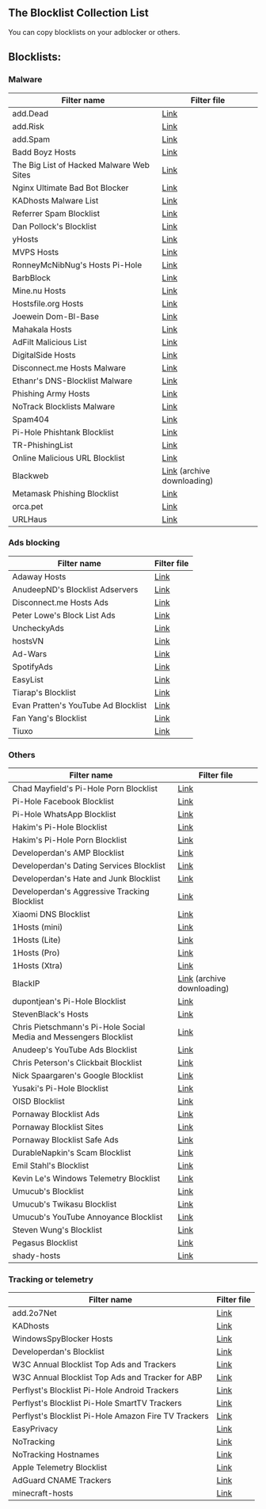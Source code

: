 ## The Blocklist Collection List
You can copy blocklists on your adblocker or others.

## Blocklists:
### Malware
| Filter name                                                       | Filter file |
| ----------------------------------------------------------------- | ----------- |
| add.Dead                                                          | [Link](https://raw.githubusercontent.com/FadeMind/hosts.extras/master/add.Dead/hosts) | 
| add.Risk                                                          | [Link](https://raw.githubusercontent.com/FadeMind/hosts.extras/master/add.Risk/hosts) |
| add.Spam                                                          | [Link](https://raw.githubusercontent.com/FadeMind/hosts.extras/master/add.Spam/hosts) |
| Badd Boyz Hosts                                                   | [Link](https://raw.githubusercontent.com/mitchellkrogza/Badd-Boyz-Hosts/master/PULL_REQUESTS/domains.txt) |
| The Big List of Hacked Malware Web Sites                          | [Link](https://raw.githubusercontent.com/mitchellkrogza/The-Big-List-of-Hacked-Malware-Web-Sites/master/.dev-tools/_strip_domains/domains.txt) |
| Nginx Ultimate Bad Bot Blocker                                    | [Link](https://raw.githubusercontent.com/mitchellkrogza/nginx-ultimate-bad-bot-blocker/master/_generator_lists/bad-referrers.list) |
| KADhosts Malware List                                             | [Link](https://raw.githubusercontent.com/PolishFiltersTeam/KADhosts/master/KADhosts.txt) |
| Referrer Spam Blocklist                                           | [Link](https://raw.githubusercontent.com/matomo-org/referrer-spam-blacklist/master/spammers.txt) |
| Dan Pollock's Blocklist                                           | [Link](https://someonewhocares.org/hosts/zero/hosts) |
| yHosts                                                            | [Link](https://raw.githubusercontent.com/VeleSila/yhosts/master/hosts) |
| MVPS Hosts                                                        | [Link](https://winhelp2002.mvps.org/hosts.txt) |
| RonneyMcNibNug's Hosts Pi-Hole                                    | [Link](https://raw.githubusercontent.com/RooneyMcNibNug/pihole-stuff/master/SNAFU.txt) |
| BarbBlock                                                         | [Link](https://paulgb.github.io/BarbBlock/blacklists/hosts-file.txt) |
| Mine.nu Hosts                                                     | [Link](https://hostsfile.mine.nu/hosts0.txt) |
| Hostsfile.org Hosts                                               | [Link](https://hostsfile.org/Downloads/hosts.txt) |
| Joewein Dom-Bl-Base                                               | [Link](https://joewein.net/dl/bl/dom-bl-base.txt) |
| Mahakala Hosts                                                    | [Link](https://adblock.mahakala.is) |
| AdFilt Malicious List                                             | [Link](https://raw.githubusercontent.com/DandelionSprout/adfilt/master/Alternate%20versions%20Anti-Malware%20List/AntiMalwareHosts.txt) |
| DigitalSide Hosts                                                 | [Link](https://osint.digitalside.it/Threat-Intel/lists/latestdomains.txt) |
| Disconnect.me Hosts Malware                                       | [Link](https://s3.amazonaws.com/lists.disconnect.me/simple_malvertising.txt) |
| Ethanr's DNS-Blocklist Malware                                    | [Link](https://bitbucket.org/ethanr/dns-blacklists/raw/8575c9f96e5b4a1308f2f12394abd86d0927a4a0/bad_lists/Mandiant_APT1_Report_Appendix_D.txt) |
| Phishing Army Hosts                                               | [Link](https://phishing.army/download/phishing_army_blocklist_extended.txt) |
| NoTrack Blocklists Malware                                        | [Link](https://gitlab.com/quidsup/notrack-blocklists/raw/master/notrack-malware.txt) |
| Spam404                                                           | [Link](https://raw.githubusercontent.com/Spam404/lists/master/main-blacklist.txt) |
| Pi-Hole Phishtank Blocklist                                       | [Link](https://raw.githubusercontent.com/tg12/pihole-phishtank-list/master/list/phish_domains.txt) |
| TR-PhishingList                                                   | [Link](https://raw.githubusercontent.com/HorusTeknoloji/TR-PhishingList/master/url-lists.txt) |
| Online Malicious URL Blocklist                                    | [Link](https://gitlab.com/curben/urlhaus-filter/-/raw/master/urlhaus-filter.txt) |
| Blackweb                                                          | [Link](https://github.com/maravento/blackweb/blob/master/blackweb.tar.gz?raw=true) (archive downloading) |
| Metamask Phishing Blocklist                                       | [Link](https://raw.githubusercontent.com/MetaMask/eth-phishing-detect/master/src/hosts.txt) |
| orca.pet                                                          | [Link](https://orca.pet/notonmyshift/hosts.txt) |
| URLHaus                                                           | [Link](https://urlhaus.abuse.ch/downloads/hostfile/) |

### Ads blocking
| Filter name                                                       | Filter file |
| ----------------------------------------------------------------- | ----------- |
| Adaway Hosts                                                      | [Link](https://adaway.org/hosts.txt) |
| AnudeepND's Blocklist Adservers                                   | [Link](https://raw.githubusercontent.com/anudeepND/blacklist/master/adservers.txt) |
| Disconnect.me Hosts Ads                                           | [Link](https://s3.amazonaws.com/lists.disconnect.me/simple_ad.txt)
| Peter Lowe's Block List Ads                                       | [Link](https://pgl.yoyo.org/adservers/serverlist.php?hostformat=hosts&mimetype=plaintext) |
| UncheckyAds                                                       | [Link](https://raw.githubusercontent.com/FadeMind/hosts.extras/master/UncheckyAds/hosts) |
| hostsVN                                                           | [Link](https://raw.githubusercontent.com/bigdargon/hostsVN/master/hosts) |
| Ad-Wars                                                           | [Link](https://raw.githubusercontent.com/jdlingyu/ad-wars/master/hosts) |
| SpotifyAds                                                        | [Link](https://raw.githubusercontent.com/FadeMind/hosts.extras/master/SpotifyAds/hosts) |
| EasyList                                                          | [Link](https://easylist.to/easylist/easylist.txt) |
| Tiarap's Blocklist                                                | [Link](https://raw.githubusercontent.com/pengelana/blocklist/master/domain.txt) |
| Evan Pratten's YouTube Ad Blocklist                               | [Link](https://raw.githubusercontent.com/Ewpratten/youtube_ad_blocklist/master/blocklist.txt) |
| Fan Yang's Blocklist                                              | [Link](https://raw.githubusercontent.com/missdeer/blocklist/master/toblock.lst) |
| Tiuxo                                                             | [Link](https://raw.githubusercontent.com/tiuxo/hosts/master/ads) |

### Others
| Filter name                                                       | Filter file |
| ----------------------------------------------------------------- | ----------- |
| Chad Mayfield's Pi-Hole Porn Blocklist                            | [Link](https://github.com/chadmayfield/my-pihole-blocklists/blob/master/lists/pi_blocklist_porn_all.list?raw=true) |
| Pi-Hole Facebook Blocklist                                        | [Link](https://github.com/imkarthikk/pihole-facebook/raw/master/pihole-facebook.txt) |
| Pi-Hole WhatsApp Blocklist                                        | [Link](https://github.com/imkarthikk/pihole-facebook/raw/master/pihole-whatsapp.txt) |
| Hakim's Pi-Hole Blocklist                                         | [Link](https://github.com/mhhakim/pihole-blocklist/blob/master/list.txt?raw=true) |
| Hakim's Pi-Hole Porn Blocklist                                    | [Link](https://raw.githubusercontent.com/mhhakim/pihole-blocklist/master/list.txt) |
| Developerdan's AMP Blocklist                                      | [Link](https://www.github.developerdan.com/hosts/lists/amp-hosts-extended.txt) |
| Developerdan's Dating Services Blocklist                          | [Link](https://www.github.developerdan.com/hosts/lists/dating-services-extended.txt) |
| Developerdan's Hate and Junk Blocklist                            | [Link](https://www.github.developerdan.com/hosts/lists/hate-and-junk-extended.txt) |
| Developerdan's Aggressive Tracking Blocklist                      | [Link](https://www.github.developerdan.com/hosts/lists/tracking-aggressive-extended.txt) |
| Xiaomi DNS Blocklist                                              | [Link](https://raw.githubusercontent.com/unknownFalleN/xiaomi-dns-blocklist/master/xiaomi_dns_block.lst) |
| 1Hosts (mini)                                                     | [Link](https://badmojr.github.io/1Hosts/mini/domains.txt) |
| 1Hosts (Lite)                                                     | [Link](https://badmojr.github.io/1Hosts/Lite/domains.txt) |
| 1Hosts (Pro)                                                      | [Link](https://badmojr.github.io/1Hosts/Pro/domains.txt) |
| 1Hosts (Xtra)                                                     | [Link](https://badmojr.github.io/1Hosts/Xtra/domains.txt) |
| BlackIP                                                           | [Link](https://github.com/maravento/blackip/blob/master/blackip.tar.gz?raw=true) (archive downloading) |
| dupontjean's Pi-Hole Blocklist                                    | [Link](https://raw.githubusercontent.com/dupontjean/pihole-blocklist/master/game.txt) |
| StevenBlack's Hosts                                               | [Link](https://raw.githubusercontent.com/StevenBlack/hosts/master/hosts) |
| Chris Pietschmann's Pi-Hole Social Media and Messengers Blocklist | [Link](https://raw.githubusercontent.com/crpietschmann/pi-hole-blocklist/main/all.txt) |
| Anudeep's YouTube Ads Blocklist                                   | [Link](https://raw.githubusercontent.com/anudeepND/youtubeadsblacklist/master/hosts.txt) |
| Chris Peterson's Clickbait Blocklist                              | [Link](https://raw.githubusercontent.com/cpeterso/clickbait-blocklist/master/clickbait-blocklist.txt) |
| Nick Spaargaren's Google Blocklist                                | [Link](https://raw.githubusercontent.com/nickspaargaren/no-google/master/pihole-google.txt) |
| Yusaki's Pi-Hole Blocklist                                        | [Link](https://raw.githubusercontent.com/Yusaki-Akito/blocklist/master/list.txt) |
| OISD Blocklist                                                    | [Link](https://raw.githubusercontent.com/ookangzheng/dbl-oisd-nl/master/dbl.txt) |
| Pornaway Blocklist Ads                                            | [Link](https://raw.githubusercontent.com/mhxion/pornaway/master/hosts/porn_ads.txt) |
| Pornaway Blocklist Sites                                          | [Link](https://raw.githubusercontent.com/mhxion/pornaway/master/hosts/porn_sites.txt) |
| Pornaway Blocklist Safe Ads                                       | [Link](https://raw.githubusercontent.com/mhxion/pornaway/master/hosts/safe_ads.txt) |
| DurableNapkin's Scam Blocklist                                    | [Link](https://raw.githubusercontent.com/durablenapkin/scamblocklist/master/hosts.txt) |
| Emil Stahl's Blocklist                                            | [Link](https://github.com/emilstahl/blocklist/raw/master/block.csv) |
| Kevin Le's Windows Telemetry Blocklist                            | [Link](https://raw.githubusercontent.com/kevinle-1/Windows-Telemetry-Blocklist/master/windowsblock.txt) |
| Umucub's Blocklist                                                | [Link](https://raw.githubusercontent.com/umucub/blocklist/master/blocklist.txt) |
| Umucub's Twikasu Blocklist                                        | [Link](https://raw.githubusercontent.com/umucub/blocklist/master/twikasu.txt) |
| Umucub's YouTube Annoyance Blocklist                              | [Link](https://raw.githubusercontent.com/umucub/blocklist/master/youtuber.txt) |
| Steven Wung's Blocklist                                           | [Link](https://raw.githubusercontent.com/StevenWung/blocklist/master/childblock.hosts) |
| Pegasus Blocklist                                                 | [Link](https://raw.githubusercontent.com/jjjxu/NSO_Pegasus_Blocklist/main/domains.txt) |
| shady-hosts                                                       | [Link](https://raw.githubusercontent.com/shreyasminocha/shady-hosts/main/hosts) |

### Tracking or telemetry
| Filter name                                                       | Filter file |
| ----------------------------------------------------------------- | ----------- |
| add.2o7Net                                                        | [Link](https://raw.githubusercontent.com/FadeMind/hosts.extras/master/add.2o7Net/hosts) |
| KADhosts                                                          | [Link](https://raw.githubusercontent.com/azet12/KADhosts/master/KADhosts.txt) |
| WindowsSpyBlocker Hosts                                           | [Link](https://raw.githubusercontent.com/crazy-max/WindowsSpyBlocker/master/data/hosts/spy.txt) |
| Developerdan's Blocklist                                          | [Link](https://www.github.developerdan.com/hosts/lists/ads-and-tracking-extended.txt) |
| W3C Annual Blocklist Top Ads and Trackers                         | [Link](https://raw.githubusercontent.com/Kees1958/W3C_annual_most_used_survey_blocklist/6b8c2411f22dda68b0b41757aeda10e50717a802/TOP_EU_US_Ads_Trackers_HOST) |
| W3C Annual Blocklist Top Ads and Tracker for ABP                  | [Link](https://github.com/Kees1958/W3C_annual_most_used_survey_blocklist/raw/master/TOP_EU_US_Ads_Trackers_ABP) |
| Perflyst's Blocklist Pi-Hole Android Trackers                     | [Link](https://raw.githubusercontent.com/Perflyst/PiHoleBlocklist/master/android-tracking.txt) |
| Perflyst's Blocklist Pi-Hole SmartTV Trackers                     | [Link](https://raw.githubusercontent.com/Perflyst/PiHoleBlocklist/master/SmartTV.txt) |
| Perflyst's Blocklist Pi-Hole Amazon Fire TV Trackers              | [Link](https://raw.githubusercontent.com/Perflyst/PiHoleBlocklist/master/AmazonFireTV.txt) |
| EasyPrivacy                                                       | [Link](https://easylist.to/easylist/easyprivacy.txt) |
| NoTracking                                                        | [Link](https://github.com/notracking/hosts-blocklists/blob/master/domains.txt?raw=true) |
| NoTracking Hostnames                                              | [Link](https://github.com/notracking/hosts-blocklists/blob/master/hostnames.txt?raw=true) |
| Apple Telemetry Blocklist                                         | [Link](https://raw.githubusercontent.com/adversarialtools/apple-telemetry/master/blacklist) |
| AdGuard CNAME Trackers                                            | [Link](https://raw.githubusercontent.com/AdguardTeam/cname-trackers/master/combined_disguised_trackers_justdomains.txt) |
| minecraft-hosts                                                   | [Link](https://raw.githubusercontent.com/jamiemansfield/minecraft-hosts/master/lists/tracking.txt) |
